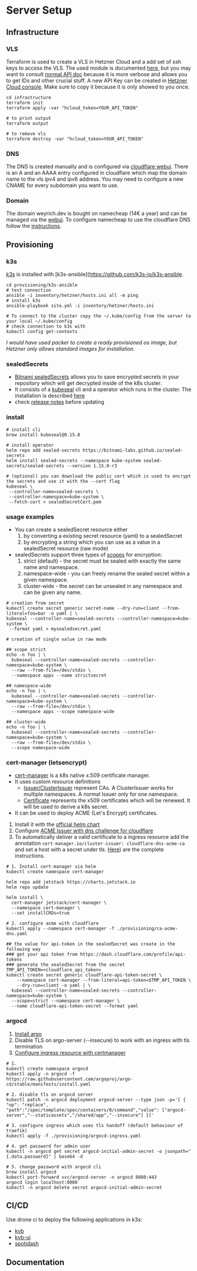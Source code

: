 # Server Setup

## Infrastructure

### VLS

Terraform is used to create a VLS in Hetzner Cloud and a add set of ssh keys to access the VLS. The used module is documented [here](https://registry.terraform.io/providers/hetznercloud/hcloud/latest/docs), but you may want to consult [normal API doc](https://docs.hetzner.cloud/#overview) because it is more verbose and allows you to get IDs and other crucial stuff. A new API Key can be created in [Hetzner Cloud console](https://console.hetzner.cloud). Make sure to copy it because it is only showed to you once.

```shell
cd infrastructure
terraform init 
terraform apply -var "hcloud_token=YOUR_API_TOKEN"

# to print output
terraform output

# to remove vls
terraform destroy -var "hcloud_token=YOUR_API_TOKEN"
```

### DNS

The DNS is created manually and is configured via [cloudflare webui](https://dash.cloudflare.com/login). There is an A and an AAAA entry configured in cloudflare which map the domain name to the vls ipv4 and ipv6 address. You may need to configure a new CNAME for every subdomain you want to use.

### Domain

The domain weyrich.dev is bought on namecheap (14€ a year) and can be managed via the [webui](https://www.namecheap.com/myaccount/login/?ReturnUrl=%2f). To configure namecheap to use the cloudflare DNS follow the [instructions](https://www.namecheap.com/support/knowledgebase/article.aspx/767/10/how-to-change-dns-for-a-domain/).

## Provisioning

### k3s

[k3s](https://rancher.com/docs/k3s/latest/en/) is installed with [k3s-ansible](https://github.com/k3s-io/k3s-ansible.

```shell
cd provisioning/k3s-ansible
# test connection
ansible -i inventory/hetzner/hosts.ini all -m ping
# install k3s
ansible-playbook site.yml -i inventory/hetzner/hosts.ini

# To connect to the cluster copy the ~/.kube/config from the server to your local ~/.kube/config
# check connection to k3s with
kubectl config get-contexts
```

*I would have used packer to create a ready provisioned os image, but Hetzner only allows standard images for installation.*

### sealedSecrets

- [Bitnami sealedSecrets](https://github.com/bitnami-labs/sealed-secrets) allows you to save encrypted secrets in your repository which will get decrypted inside of the k8s cluster.
- It consists of a [kubeseal](https://github.com/bitnami-labs/sealed-secrets#usage) cli and a operator which runs in the cluster. The installation is described [here](https://github.com/bitnami-labs/sealed-secrets/releases)
- check [release notes](https://github.com/bitnami-labs/sealed-secrets/blob/main/RELEASE-NOTES.md) before updating

### install

```
# install cli
brew install kubeseal@0.15.0

# install operator 
helm repo add sealed-secrets https://bitnami-labs.github.io/sealed-secrets
helm install sealed-secrets --namespace kube-system sealed-secrets/sealed-secrets --version 1.15.0-r3

# (optional) you can download the public cert which is used to encrypt the secrets and use it with the --cert flag
kubeseal \
 --controller-name=sealed-secrets \
 --controller-namespace=kube-system \
 --fetch-cert > sealedSecretCert.pem
```

### usage examples

- You can create a sealedSecret resource either
  1. by converting a existing secret resource (yaml) to a sealedSecret
  2. by encrypting a string which you can use as a value in a sealedSecret resource (raw mode)
- sealedSecrets support three types of [scopes](https://github.com/bitnami-labs/sealed-secrets#scopes) for encryption:
  1. strict (default) - the secret must be sealed with exactly the same name and namespace.
  2. namespace-wide - you can freely rename the sealed secret within a given namespace.
  3. cluster-wide - the secret can be unsealed in any namespace and can be given any name.

```shell
# creation from secret
kubectl create secret generic secret-name --dry-run=client --from-literal=foo=bar -o yaml | \
kubeseal --controller-name=sealed-secrets --controller-namespace=kube-system \
 --format yaml > mysealedsecret.yaml

# creation of single value in raw mode

## scope strict
echo -n foo | \
  kubeseal --controller-name=sealed-secrets --controller-namespace=kube-system \
  --raw --from-file=/dev/stdin \
  --namespace apps --name strictsecret
 
## namespace-wide
echo -n foo | \
  kubeseal --controller-name=sealed-secrets --controller-namespace=kube-system \
  --raw --from-file=/dev/stdin \
  --namespace apps --scope namespace-wide

## cluster-wide
echo -n foo | \
  kubeseal --controller-name=sealed-secrets --controller-namespace=kube-system \
  --raw --from-file=/dev/stdin \
  --scope namespace-wide
```

### cert-manager (letsencrypt)

- [cert-manager](https://cert-manager.io/) is a k8s native x.509 certificate manager.
- It uses custom resource definitions
  - [Issuer/ClusterIssuer](https://cert-manager.io/docs/concepts/issuer/) represent CAs. A ClusterIssuer works for multiple namespaces. A normal Issuer only for one namespace.
  - [Certificate](https://cert-manager.io/docs/concepts/certificate/) represents the x509 certificates which will be renewed. It will be used to derive a k8s secret.
- It can be used to deploy ACME (Let's Encrypt) certificates.

1. Install it with the [official helm chart](https://artifacthub.io/packages/helm/jetstack/cert-manager)
2. Configure [ACME Issuer with dns challenge for cloudflare](https://cert-manager.io/docs/configuration/acme/dns01/cloudflare/)
3. To automatically deliver a valid certificate to a ingress resource add the annotation `cert-manager.io/cluster-issuer: cloudflare-dns-acme-ca` and set a host with a secret under tls. [Here](https://cert-manager.io/docs/usage/ingress/)) are the complete instructions.

```shell
# 1. Install cert-manager via helm
kubectl create namespace cert-manager

helm repo add jetstack https://charts.jetstack.io
helm repo update

helm install \
  cert-manager jetstack/cert-manager \
  --namespace cert-manager \
  --set installCRDs=true

# 2. configure acme with cloudflare
kubectl apply --namespace cert-manager -f ./provisioning/ca-acme-dns.yaml 

## the value for api-token in the sealedSecret was create in the following way
### get your api token from https://dash.cloudflare.com/profile/api-tokens
### generate the sealedSecret from the secret
TMP_API_TOKEN=<cloudflare_api_token>
kubectl create secret generic cloudflare-api-token-secret \
    --namespace cert-manager --from-literal=api-token=$TMP_API_TOKEN \
    --dry-run=client -o yaml | \
  kubeseal --controller-name=sealed-secrets --controller-namespace=kube-system \
  --scope=strict --namespace cert-manager \
  --name cloudflare-api-token-secret --format yaml
```

### argocd

1. [Install argo](https://argo-cd.readthedocs.io/en/stable/getting_started/#1-install-argo-cd)
2. Disable TLS on argo-server (--insecure) to work with an ingress with tls termination
2. [Configure ingress resource with certmanager](https://argo-cd.readthedocs.io/en/stable/operator-manual/ingress/#ssl-passthrough-with-cert-manager-and-lets-encrypt)

```shell
# 1.
kubectl create namespace argocd
kubectl apply -n argocd -f https://raw.githubusercontent.com/argoproj/argo-cd/stable/manifests/install.yaml

# 2. disable tls on argocd server
kubectl patch -n argocd deployment argocd-server --type json -p='[ { "op": "replace", "path":"/spec/template/spec/containers/0/command","value": ["argocd-server","--staticassets","/shared/app","--insecure"] }]' 

# 3. configure ingress which uses tls handoff (default behaviour of traefik)
kubectl apply -f ./provisioning/argocd-ingress.yaml

# 4. get password for admin user
kubectl -n argocd get secret argocd-initial-admin-secret -o jsonpath="{.data.password}" | base64 -d 

# 5. change password with argocd cli
brew install argocd
kubectl port-forward svc/argocd-server -n argocd 8080:443
argocd login localhost:8080
kubectl -n argocd delete secret argocd-initial-admin-secret
```

## CI/CD

Use drone ci to deploy the following applications in k3s:

- [kvb]()
- [kvb-ui]()
- [spotidash]()

## Documentation
